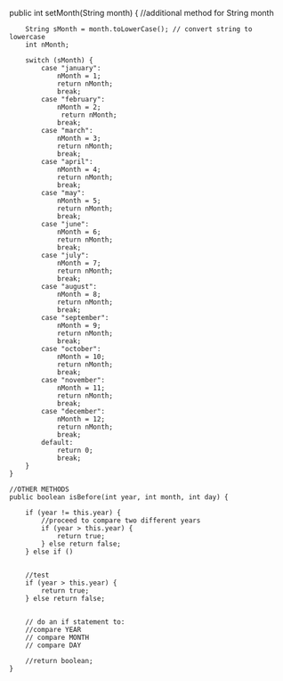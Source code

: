 public int setMonth(String month) { //additional method for String month
       
        String sMonth = month.toLowerCase(); // convert string to lowercase
        int nMonth;

        switch (sMonth) {
            case "january":
                nMonth = 1;
                return nMonth;
                break;
            case "february":
                nMonth = 2;    
                 return nMonth;
                break;
            case "march":
                nMonth = 3;
                return nMonth;
                break;
            case "april":
                nMonth = 4;
                return nMonth;
                break;
            case "may":
                nMonth = 5;
                return nMonth;
                break;
            case "june":
                nMonth = 6;
                return nMonth;
                break;
            case "july":
                nMonth = 7;
                return nMonth;
                break;
            case "august":
                nMonth = 8;
                return nMonth;
                break;
            case "september":
                nMonth = 9;
                return nMonth;
                break;
            case "october":
                nMonth = 10;
                return nMonth;
                break;
            case "november":
                nMonth = 11;
                return nMonth;
                break;
            case "december":
                nMonth = 12;
                return nMonth;
                break;
            default: 
                return 0;
                break;
        }
    }

    //OTHER METHODS
    public boolean isBefore(int year, int month, int day) {
        
        if (year != this.year) {
            //proceed to compare two different years
            if (year > this.year) {
                return true;
            } else return false;
        } else if ()
        
        
        //test
        if (year > this.year) {
            return true;
        } else return false;


        // do an if statement to:
        //compare YEAR
        // compare MONTH
        // compare DAY

        //return boolean;
    }